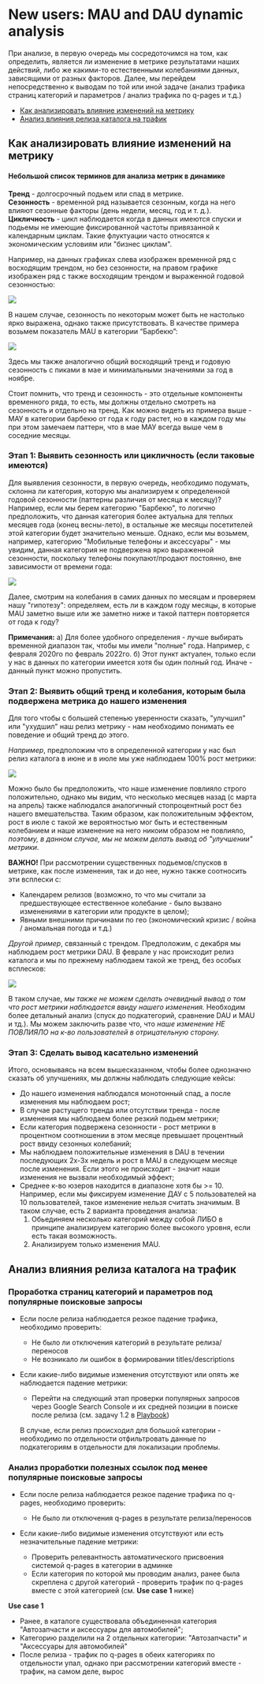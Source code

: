 # New users: MAU and DAU dynamic analysis


При анализе, в первую очередь мы сосредоточимся на том, как определить, является ли изменение в метрике результатами наших действий, либо же какими-то естественными колебаниями данных, зависящими от разных факторов.
Далее, мы перейдем непосредственно к выводам по той или иной задаче (анализ трафика страниц категорий и параметров / анализ трафика по q-pages и т.д.)    

- [Как анализировать влияние изменений на метрику](https://github.com/chrom2128506/playbook_analysis/blob/main/New%20users.md#анализ-влияния-изменений-на-метрику)
- [Анализ влияния релиза каталога на трафик](https://github.com/chrom2128506/playbook_analysis/blob/main/New%20users.md#анализ-влияния-релиза-каталога-на-трафик)


## Как анализировать влияние изменений на метрику

#### Небольшой список терминов для анализа метрик в динамике

**Тренд** - долгосрочный подьем или спад в метрике.  
**Сезонность** - временной ряд называется сезонным, когда на него влияют сезонные факторы (день недели, месяц, год и т. д.).  
**Цикличность** - цикл наблюдается когда в данных имеются спуски и подьемы не имеющие фиксированной частоты привязанной к календарным циклам. Такие флуктуации часто относятся к экономическим условиям или "бизнес циклам".  


Например, на данных графиках слева изображен временной ряд с восходящим трендом, но без сезонности, на правом графике изображен ряд с также восходящим трендом и выраженной годовой сезонностью:


![](https://github.com/chrom2128506/playbook_analysis/blob/main/screens/Seasonality%20and%20trend%20example.png)

В нашем случае, сезонность по некоторым может быть не настолько ярко выражена, однако также присутствовать.
В качестве примера возьмем показатель MAU в категории “Барбекю”:

![](https://github.com/chrom2128506/playbook_analysis/blob/main/screens/Seasonality%20Lalafo%20example.png)

Здесь мы также аналогично общий восходящий тренд и годовую сезонность с пиками в мае и минимальными значениями за год в ноябре.

Стоит помнить, что тренд и сезонность - это отдельные компоненты временного ряда, то есть, мы должны отдельно смотреть на сезонность и отдельно на тренд. Как можно видеть из примера выше - МАУ в категории барбекю от года к году растет, но в каждом году мы при этом замечаем паттерн, что в мае МАУ всегда выше чем в соседние месяцы.

### Этап 1: Выявить сезонность или цикличность (если таковые имеются)  

Для выявления сезонности, в первую очередь, необходимо подумать, склонна ли категория, которую мы анализируем к определенной годовой сезонности (паттерны различия от месяца к месяцу)?  
Например, если мы берем категорию "Барбекю", то логично предположить, что данная категория более актуальна для теплых месяцев года (конец весны-лето), в остальные же месяцы посетителей этой категории будет значительно меньше.
Однако, если мы возьмем, например, категорию "Мобильные телефоны и аксессуары" - мы увидим, данная категория не подвержена ярко выраженной сезонности, поскольку телефоны покупают/продают постоянно, вне зависимости от времени года:

![](https://github.com/chrom2128506/playbook_analysis/blob/main/screens/Mob%20Phones%20no%20trend%20example.png)

Далее, смотрим на колебания в самих данных по месяцам и проверяем нашу "гипотезу": определяем, есть ли в каждом году месяцы, в которые MAU заметно выше или же заметно ниже и такой паттерн повторяется от года к году?

**Примечания:**
а) Для более удобного определения - лучше выбирать временной диапазон так, чтобы мы имели "полные" года. Например, с февраля 2020го по февраль 2022го.
б) Этот пункт актуален, только если у нас в данных по категории имеется хотя бы один полный год. Иначе - данный пункт можно пропустить.  


### Этап 2: Выявить общий тренд и колебания, которым была подвержена метрика до нашего изменения

Для того чтобы с большей степенью уверенности сказать, "улучшил" или "ухудшил" наш релиз метрику - нам необходимо понимать ее поведение и общий тренд до этого.

*Например*, предположим что в определенной категории у нас был релиз каталога в июне и в июле мы уже наблюдаем 100% рост метрики:

![](https://github.com/chrom2128506/playbook_analysis/blob/main/screens/Materialdar%20growth%20example.png)

Можно было бы предположить, что наше изменение повлияло строго положительно, однако мы видим, что несколько месяцев назад (с марта на апрель) также наблюдался аналогичный стопроцентный рост без нашего вмешательства. Таким образом, как положительным эффектом, рост в июле с такой же вероятностью мог быть и естественным колебанием и наше изменение на него никоим образом не повлияло, *поэтому, в данном случае, мы не можем делать вывод об "улучшении" метрики*.   


**ВАЖНО!** При рассмотрении существенных подьемов/спусков в метрике, как после изменения, так и до нее, нужно также соотносить эти всплески с:  
  - Календарем релизов (возможно, то что мы считали за предшествующее естественное колебание - было вызвано изменениями в категории или продукте в целом);
  - Явными внешними причинами по гео (экономический кризис / война / аномальная погода и т.д.)


*Другой пример*, связанный с трендом. Предположим, с декабря мы наблюдаем рост метрики DAU. В феврале у нас происходит релиз каталога и мы по прежнему наблюдаем такой же тренд, без особых всплесков:

![](https://github.com/chrom2128506/playbook_analysis/blob/main/screens/Fake%20growth%20example.png)

В таком случае, *мы также не можем сделать очевидный вывод о том что рост метрики наблюдается ввиду нашего изменения.* Необходим более детальный анализ (спуск до подкатегорий, сравнение DAU и MAU и тд.). Мы можем заключить разве что, что *наше изменение НЕ ПОВЛИЯЛО на к-во пользователей в отрицательную сторону.*



### Этап 3: Сделать вывод касательно изменений

Итого, основываясь на всем вышесказанном, чтобы более однозначно сказать об улучшениях, мы должны наблюдать следующие кейсы:
- До нашего изменения наблюдался монотонный спад, а после изменения мы наблюдаем рост;
- В случае растущего тренда или отсутствии тренда - после изменения мы наблюдаем более резкий подьем метрики;
- Если категория подвержена сезонности - рост метрики в процентном соотношении в этом месяце превышает процентный рост ввиду сезонных колебаний;
- Мы наблюдаем положительные изменения в DAU в течении последующих 2х-3х недель и рост в MAU в следующем месяце после изменения. Если этого не происходит - значит наши изменения не вызвали необходимый эффект;  
- Среднее к-во юзеров находится в диапазоне хотя бы >= 10. Например, если мы фиксируем изменение ДАУ с 5 пользователей на 10 пользователей, такое изменение нельзя считать значимым. В таком случае, есть 2 варианта проведения анализа:
  1. Обьединяем несколько категорий между собой ЛИБО в принципе анализируем категорию более высокого уровня, если есть такая возможность.
  2. Анализируем только изменения MAU.


## Анализ влияния релиза каталога на трафик


### Проработка страниц категорий и параметров под популярные поисковые запросы  

- Если после релиза наблюдается резкое падение трафика, необходимо проверить:
  - Не было ли отключения категорий в результате релиза/переносов
  - Не возникало ли ошибок в формировании titles/descriptions

- Если какие-либо видимые изменения отсутствуют или опять же наблюдается падение метрики:
  - Перейти на следующий этап проверки популярных запросов через Google Search Console и их средней позиции в поиске после релиза (см. задачу 1.2 в [Playbook](https://docs.google.com/spreadsheets/d/1sAPARB9uq9iK6N5iMuEeWubPpToB81PJ05cUDXVN2A4/edit#gid=460687990))  

  В случае, если релиз происходил для большой категории - необходимо по отдельности отфильтровать данные по подкатегориям в отдельности для локализации проблемы.

### Анализ проработки полезных ссылок под менее популярные поисковые запросы

- Если после релиза наблюдается резкое падение трафика по q-pages, необходимо проверить:
  - Не было ли отключения q-pages в результате релиза/переносов

- Если какие-либо видимые изменения отсутствуют или есть незначительные падение метрики:
  - Проверить релевантность автоматического присвоения системой q-pages в категории в админке
  - Если категория по которой мы проводим анализ, ранее была скреплена с другой категорий - проверить трафик по q-pages вместе с этой категорией (см. **Use case 1** ниже)

**Use case 1**

- Ранее, в каталоге существовала объединенная категория "Автозапчасти и аксессуары для автомобилей";
- Категорию разделили на 2 отдельных категории: "Автозапчасти" и "Аксессуары для автомобилей"
- После релиза - трафик по q-pages в обеих категориях по отдельности упал, однако при рассмотрении категорий вместе - трафик, на самом деле, вырос
